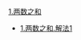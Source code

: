 
[1.两数之和](https://leetcode-cn.com/problems/two-sum/)
- [1.两数之和.解法1](https://leetcode-cn.com/submissions/detail/19501050/)
